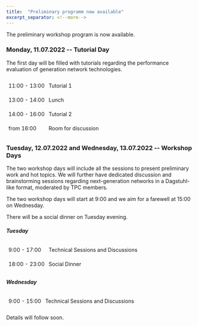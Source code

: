```yaml
---
title:  "Preliminary programm now available"
excerpt_separator: <!--more-->
---
```


The preliminary workshop program is now available.

<!--more-->

### Monday, 11.07.2022 -- Tutorial Day

The first day will be filled with tutorials regarding the performance evaluation of generation network technologies.

<style type="text/css">
.tg {border-collapse:collapse;border-spacing:0;}
.tg td {border-color:#FEFEFE;border-style:solid;border-width:1px;font-size:14px;overflow:hidden;padding:10px 5px;word-break:normal;}
.tg .tg-0lax {text-align:left;vertical-align:middle;}
</style>
<table class="tg">
<tbody>
  <tr>
    <td class="tg-0lax">11:00 - 13:00</td>
    <td class="tg-0lax">Tutorial 1</td>
  </tr>
  <tr>
    <td class="tg-0lax">13:00 - 14:00</td>
    <td class="tg-0lax">Lunch</td>
  </tr>
  <tr>
    <td class="tg-0lax">14:00 - 16:00</td>
    <td class="tg-0lax">Tutorial 2</td>
  </tr>
  <tr>
    <td class="tg-0lax">from 16:00</td>
    <td class="tg-0lax">Room for discussion</td>
  </tr>
</tbody>
</table>

### Tuesday, 12.07.2022 and Wednesday, 13.07.2022 -- Workshop Days

The two workshop days will include all the sessions to present preliminary work and hot topics. We will further have dedicated discussion and brainstorming sessions regarding next-generation networks in a Dagstuhl-like format, moderated by TPC members.

The two workshop days will start at 9:00 and we aim for a farewell at 15:00 on Wednesday.

There will be a social dinner on Tuesday evening.

##### Tuesday

<table class="tg">
<tbody>
  <tr>
    <td class="tg-0lax">9:00 - 17:00</td>
    <td class="tg-0lax">Technical Sessions and Discussions</td>
  </tr>
  <tr>
    <td class="tg-0lax">18:00 - 23:00</td>
    <td class="tg-0lax">Social Dinner</td>
  </tr>
</tbody>
</table>

##### Wednesday

<table class="tg">
<tbody>
  <tr>
    <td class="tg-0lax">9:00 - 15:00</td>
    <td class="tg-0lax">Technical Sessions and Discussions</td>
  </tr>
</tbody>
</table>

Details will follow soon.


